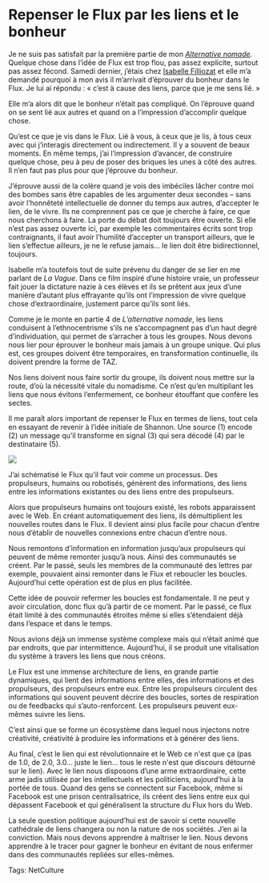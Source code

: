 # Repenser le Flux par les liens et le bonheur

Je ne suis pas satisfait par la première partie de mon [*Alternative nomade*](http://blog.tcrouzet.com/alternative-nomade/). Quelque chose dans l’idée de Flux est trop flou, pas assez explicite, surtout pas assez fécond. Samedi dernier, j’étais chez [Isabelle Filliozat](http://www.filliozat.net/) et elle m’a demandé pourquoi à mon avis il m’arrivait d’éprouver du bonheur dans le Flux. Je lui ai répondu : « c’est à cause des liens, parce que je me sens lié. »

Elle m’a alors dit que le bonheur n’était pas compliqué. On l’éprouve quand on se sent lié aux autres et quand on a l’impression d’accomplir quelque chose.

Qu’est ce que je vis dans le Flux. Lié à vous, à ceux que je lis, à tous ceux avec qui j’interagis directement ou indirectement. Il y a souvent de beaux moments. En même temps, j’ai l’impression d’avancer, de construire quelque chose, peu à peu de poser des briques les unes à côté des autres. Il n’en faut pas plus pour que j’éprouve du bonheur.

J’éprouve aussi de la colère quand je vois des imbéciles lâcher contre moi des bombes sans être capables de les argumenter deux secondes – sans avoir l’honnêteté intellectuelle de donner du temps aux autres, d’accepter le lien, de le vivre. Ils ne comprennent pas ce que je cherche à faire, ce que nous cherchons à faire. La porte du débat doit toujours être ouverte. Si elle n’est pas assez ouverte ici, par exemple les commentaires écrits sont trop contraignants, il faut avoir l’humilité d’accepter un transport ailleurs, que le lien s’effectue ailleurs, je ne le refuse jamais… le lien doit être bidirectionnel, toujours.

Isabelle m’a toutefois tout de suite prévenu du danger de se lier en me parlant de *La Vague*. Dans ce film inspiré d’une histoire vraie, un professeur fait jouer la dictature nazie à ces élèves et ils se prêtent aux jeux d’une manière d’autant plus effrayante qu’ils ont l’impression de vivre quelque chose d’extraordinaire, justement parce qu’ils sont liés.

Comme je le monte en partie 4 de *L’alternative nomade*, les liens conduisent à l’ethnocentrisme s’ils ne s’accompagnent pas d’un haut degré d’individuation, qui permet de s’arracher à tous les groupes. Nous devons nous lier pour éprouver le bonheur mais jamais à un groupe unique. Qui plus est, ces groupes doivent être temporaires, en transformation continuelle, ils doivent prendre la forme de TAZ.

Nos liens doivent nous faire sortir du groupe, ils doivent nous mettre sur la route, d’où la nécessité vitale du nomadisme. Ce n’est qu’en multipliant les liens que nous évitons l’enfermement, ce bonheur étouffant que confère les sectes.

Il me paraît alors important de repenser le Flux en termes de liens, tout cela en essayant de revenir à l’idée initiale de Shannon. Une source (1) encode (2) un message qu’il transforme en signal (3) qui sera décodé (4) par le destinataire (5).

![](http://blog.tcrouzet.comhttps://tcrouzet.com/images_tc/2010/02/fluxlink.png)

J’ai schématisé le Flux qu’il faut voir comme un processus. Des propulseurs, humains ou robotisés, génèrent des informations, des liens entre les informations existantes ou des liens entre des propulseurs.

Alors que propulseurs humains ont toujours existé, les robots apparaissent avec le Web. En créant automatiquement des liens, ils démultiplient les nouvelles routes dans le Flux. Il devient ainsi plus facile pour chacun d’entre nous d’établir de nouvelles connexions entre chacun d’entre nous.

Nous remontons d’information en information jusqu’aux propulseurs qui peuvent de même remonter jusqu’à nous. Ainsi des communautés se créent. Par le passé, seuls les membres de la communauté des lettres par exemple, pouvaient ainsi remonter dans le Flux et reboucler les boucles. Aujourd’hui cette opération est de plus en plus facilitée.

Cette idée de pouvoir refermer les boucles est fondamentale. Il ne peut y avoir circulation, donc flux qu’à partir de ce moment. Par le passé, ce flux était limité à des communautés étroites même si elles s’étendaient déjà dans l’espace et dans le temps.

Nous avions déjà un immense système complexe mais qui n’était animé que par endroits, que par intermittence. Aujourd’hui, il se produit une vitalisation du système à travers les liens que nous créons.

Le Flux est une immense architecture de liens, en grande partie dynamiques, qui lient des informations entre elles, des informations et des propulseurs, des propulseurs entre eux. Entre les propulseurs circulent des informations qui souvent peuvent décrire des boucles, sortes de respiration ou de feedbacks qui s’auto-renforcent. Les propulseurs peuvent eux-mêmes suivre les liens.

C’est ainsi que se forme un écosystème dans lequel nous injectons notre créativité, créativité à produire les informations et à générer des liens.

Au final, c’est le lien qui est révolutionnaire et le Web ce n'est que ça (pas de 1.0, de 2.0, 3.0... juste le lien... tous le reste n'est que discours détourné sur le lien). Avec le lien nous disposons d’une arme extraordinaire, cette arme jadis utilisée par les intellectuels et les politiciens, aujourd’hui à la portée de tous. Quand des gens se connectent sur Facebook, même si Facebook est une prison centralisatrice, ils créent des liens entre eux qui dépassent Facebook et qui généralisent la structure du Flux hors du Web.

La seule question politique aujourd’hui est de savoir si cette nouvelle cathédrale de liens changera ou non la nature de nos sociétés. J’en ai la conviction. Mais nous devons apprendre à maîtriser le lien. Nous devons apprendre à le tracer pour gagner le bonheur en évitant de nous enfermer dans des communautés repliées sur elles-mêmes.

Tags: NetCulture